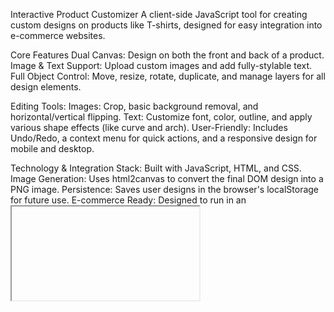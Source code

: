 Interactive Product Customizer
A client-side JavaScript tool for creating custom designs on products like T-shirts, designed for easy integration into e-commerce websites.

Core Features
  Dual Canvas: Design on both the front and back of a product.
  Image & Text Support: Upload custom images and add fully-stylable text.
  Full Object Control: Move, resize, rotate, duplicate, and manage layers for all design elements.
  
Editing Tools:
  Images: Crop, basic background removal, and horizontal/vertical flipping.
  Text: Customize font, color, outline, and apply various shape effects (like curve and arch).
  User-Friendly: Includes Undo/Redo, a context menu for quick actions, and a responsive design for mobile and desktop.

Technology & Integration
  Stack: Built with JavaScript, HTML, and CSS.
  Image Generation: Uses html2canvas to convert the final DOM design into a PNG image.
  Persistence: Saves user designs in the browser's localStorage for future use.
  E-commerce Ready: Designed to run in an <iframe> and uses the postMessage API to send the final design data to the parent shopping cart page.



******************
Live Demo 🎬
Watch a video of the tool in action: https://pub-ce49f464f3fe495f8c4bb5584fbc9a85.r2.dev/AQuickVideoDemo%20(1).mp4
(Please note: It takes a few seconds for the design tool to appear in the video.)

Try it yourself on the live site: https://benfaddeveloper.wixsite.com/printon
******************
